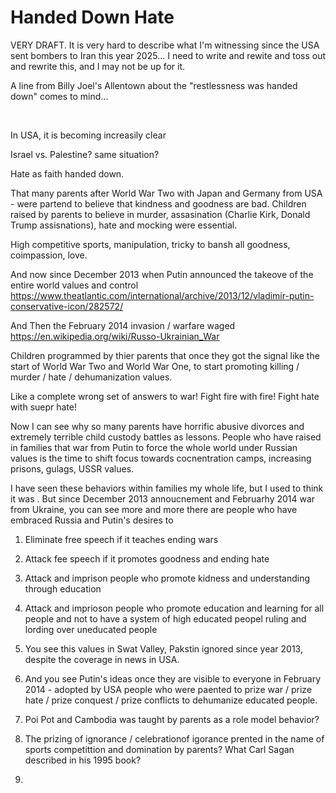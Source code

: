 # Handed Down Hate

VERY DRAFT. It is very hard to describe what I'm witnessing since the USA sent bombers to Iran this year 2025... I need to write and rewite and toss out and rewrite this, and I may not be up for it.

A line from Billy Joel's Allentown about the "restlessness was handed down" comes to mind...

&nbsp;


In USA, it is becoming increasily clear

Israel vs. Palestine? same situation?

Hate as faith handed down.

That many parents after World War Two with Japan and Germany from USA - were partend to believe that kindness and goodness are bad. Children raised by parents to believe in murder, assasination (Charlie Kirk, Donald Trump assisnations), hate and mocking were essential.

High competitive sports, manipulation, tricky to bansh all goodness, coimpassion, love.

And now since December 2013 when Putin announced the takeove of the entire world values and control https://www.theatlantic.com/international/archive/2013/12/vladimir-putin-conservative-icon/282572/

And Then the February 2014 invasion / warfare waged https://en.wikipedia.org/wiki/Russo-Ukrainian_War

Children programmed by thier parents that once they got the signal like the start of World War Two and World War One, to start promoting killing / murder / hate / dehumanization values.

Like a complete wrong set of answers to war! Fight fire with fire! Fight hate with suepr hate! 

Now I can see why so many parents have horrific abusive divorces and extremely terrible child custody battles as lessons. People who have raised in families that war from Putin to force the whole world under Russian values is the time to shift focus towards cocnentration camps, increasing prisons, gulags, USSR values.

I have seen these behaviors within families my whole life, but I used to think it was . But since December 2013 annoucnement and Februarhy 2014 war from Ukraine, you can see more and more there are people who have embraced Russia and Putin's desires to 

1. Eliminate free speech if it teaches ending wars

2. Attack fee speech if it promotes goodness and ending hate

3. Attack and imprison people who promote kidness and understanding through education

4. Attack and imprioson people who promote education and learning for all people and not to have a system of high educated peopel ruling and lording over uneducated people

5. You see this values in Swat Valley, Pakstin ignored since year 2013, despite the coverage in news in USA.

6. And you see Putin's ideas once they are visible to everyone in February 2014 - adopted by USA people who were paented to prize war / prize hate / prize conquest / prize conflicts to dehumanize educated people.

7. Poi Pot and Cambodia was taught by parents as a role model behavior?

8. The prizing of ignorance / celebrationof igorance prented in the name of sports competittion and domination by parents? What Carl Sagan described in his 1995 book?

9. 
